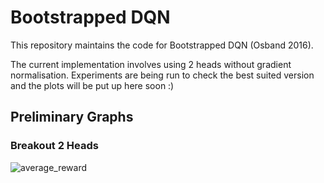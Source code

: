 # Bootstrapped DQN

This repository maintains the code for Bootstrapped DQN (Osband 2016).

The current implementation involves using 2 heads without gradient normalisation.
Experiments are being run to check the best suited version and the plots will be put up here soon :)

## Preliminary Graphs

### Breakout 2 Heads

![average_reward](https://cloud.githubusercontent.com/assets/8466046/22298128/67413282-e345-11e6-9de5-2f29072e8085.png)
